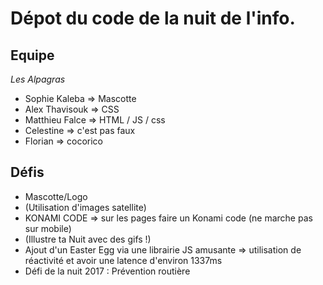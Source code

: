 # Dépot du code de la nuit de l'info.

## Equipe

*Les Alpagras*

* Sophie Kaleba => Mascotte
* Alex Thavisouk => CSS
* Matthieu Falce => HTML / JS / css
* Celestine => c'est pas faux
* Florian => cocorico


## Défis

* Mascotte/Logo
* (Utilisation d'images satellite)
* KONAMI CODE => sur les pages faire un Konami code (ne marche pas sur mobile)
* (Illustre ta Nuit avec des gifs !)
* Ajout d'un Easter Egg via une librairie JS amusante => utilisation de réactivité et avoir une latence d'environ 1337ms
* Défi de la nuit 2017 : Prévention routière
